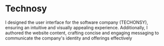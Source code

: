 # Technosy
I designed the user interface for the software company (TECHONSY), ensuring an  intuitive and visually appealing experience. Additionally, I authored the website  content, crafting concise and engaging messaging to communicate the company's  identity and offerings effectively

